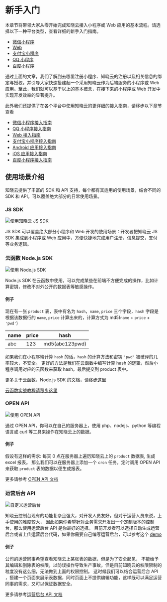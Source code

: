 # 新手入门

本章节将带领大家从零开始完成知晓云接入小程序或 Web 应用的基本流程。请选择以下一种平台类型，查看详细的新手入门指南。

- [微信小程序](./wechat.md)
- [Web](./web.md)
- [支付宝小程序](./alipay.md)
- [QQ 小程序](./qq.md)
- [百度小程序](./baidu.md)

通过上面的文章，我们了解到去哪里注册小程序、知晓云的注册以及相关信息的绑定与授权，并引导大家快速搭建起一个采用知晓云作为后端服务的小程序或 Web 应用。至此，我们就可以基于以上的基本概念，在接下来的小程序或 Web 开发中实现开发效率的显著提升。

此外我们还提供了在各个平台中使用知晓云的更详细的接入指南，请移步以下章节查看

- [微信小程序接入指南](/js-sdk/wechat/README.md)
- [QQ 小程序接入指南](/js-sdk/qq/README.md)
- [Web 接入指南](/js-sdk/web/README.md)
- [支付宝小程序接入指南](/js-sdk/alipay/README.md)
- [Android 应用接入指南](/android-sdk/install.md)
- [iOS 应用接入指南](/ios-sdk/install.md)
- [百度小程序接入指南](/js-sdk/baidu/README.md)

## 使用场景介绍

知晓云提供了丰富的 SDK 和 API 支持，每个都有其适用的使用场景，结合不同的 SDK 和 API，可以覆盖绝大部分的日常使用场景。

### JS SDK

![使用知晓云 JS SDK](/images/newbies/using-js-sdk-demo.png)

JS SDK 可以覆盖绝大部分小程序和 Web 开发的使用场景：开发者把知晓云 JS SDK 集成到小程序或 Web 应用中，方便快捷地完成用户注册，信息提交，支付等业务逻辑。

### 云函数 Node.js SDK

![使用 Node.js SDK](/images/newbies/using-node-sdk.png)

Node.js SDK 在云函数中使用，可以完成某些在前端不方便完成的操作，比如计算密钥，修改不对外公开的数据表等敏感操作。

#### 例子

现在有一张 `product` 表，表中有名为 `hash`，`name`, `price` 三个字段，`hash` 字段是根据该数据行的 `name`, `price` 计算出来的，计算方式为 md5(`name` + `price` + `'pwd'`)

|name|price|hash           |
|----|---- |---------------|
|abc |123  | md5(abc123pwd)| 

如果我们在小程序端计算 `hash` 的话，`hash` 的计算方法和密钥 `'pwd'` 被破译的几率较大，不安全。
更好的方法是我们在云函数中编写计算 hash 的逻辑，然后小程序调用对应的云函数来获取 hash。最后提交到 product 表中。

更多关于云函数，Node.js SDK 的文档，请[移步这里](/cloud-function/README.md)

[云函数实战教程请移步这里](/support/practice/cloud-function.md)

### OPEN API

![使用 OPEN API](/images/newbies/using-open-api.png)

通过 OPEN API，你可以在自己的服务器上，使用 php、nodejs、python 等编程语言或 curl 等工具来操作在知晓云上的数据。

#### 例子

假设有这样的需求: 每天 0 点在服务器上遍历知晓云上的 `product` 数据表, 生成 excel 报表。
那么我们可以在服务器上添加一个 `cron` 任务，定时调用 OPEN API 来获取 `product` 表的数据以便生成报表。

更多请参考 [OPEN API 文档](/open-api/README.md)

### 运营后台 API

![自定义运营后台](/images/newbies/using-user-dashboard.png)

知晓云控制台现有的功能复杂且强大，对开发人员友好，但对于运营人员来说，上手使用的难度较大，
因此如果你希望针对业务需求开发出一个定制版本的控制台，那么使用运营后台 API 是你最好的选择。
目前开发者可以选择自动生成运营后台或者上传运营后台代码，如果你需要自己编写运营后台，可以参考这个 [demo](https://github.com/ifanrx/user-dashboard-antd-demo) 

#### 例子

公司的运营同事希望查看知晓云上某张表的数据，但是为了安全起见，
不能给予其编辑和删除表的权限，以防误操作导致生产事故，但是目前知晓云的权限限制的粒度没有这么细，无法做到上面的权限控制。
这时候我们可以结合运营后台 API ，搭建一个页面来展示表数据，同时页面上不提供编辑功能，这样既可以满足运营同事的需求，又可以保证数据安全。

更多请参考[运营后台 API 文档](/user-dash/README.md)

